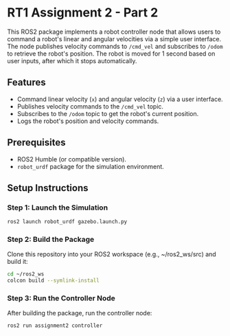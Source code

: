 # RT1 Assignment 2 - Part 2

This ROS2 package implements a robot controller node that allows users to command a robot's linear and angular velocities via a simple user interface. The node publishes velocity commands to `/cmd_vel` and subscribes to `/odom` to retrieve the robot's position. The robot is moved for 1 second based on user inputs, after which it stops automatically.

## Features
- Command linear velocity (`x`) and angular velocity (`z`) via a user interface.
- Publishes velocity commands to the `/cmd_vel` topic.
- Subscribes to the `/odom` topic to get the robot's current position.
- Logs the robot's position and velocity commands.

## Prerequisites
- ROS2 Humble (or compatible version).
- `robot_urdf` package for the simulation environment.

## Setup Instructions

### Step 1: Launch the Simulation
```bash
ros2 launch robot_urdf gazebo.launch.py
```
### Step 2: Build the Package
Clone this repository into your ROS2 workspace (e.g., ~/ros2_ws/src) and build it:
```bash
cd ~/ros2_ws
colcon build --symlink-install
```
### Step 3: Run the Controller Node
After building the package, run the controller node:
```bash
ros2 run assignment2 controller
```
